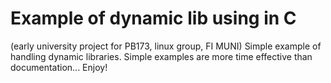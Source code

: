 # Example of dynamic lib using in C
(early university project for PB173, linux group, FI MUNI)
Simple example of handling dynamic libraries. Simple examples are more time effective than documentation... Enjoy!
